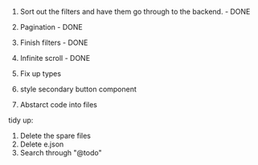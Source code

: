 1. Sort out the filters and have them go through to the backend. - DONE
2. Pagination - DONE

3. Finish filters - DONE
4. Infinite scroll - DONE
5. Fix up types
6. style secondary button component
7. Abstarct code into files

tidy up:

1. Delete the spare files
2. Delete e.json
3. Search through "@todo"
